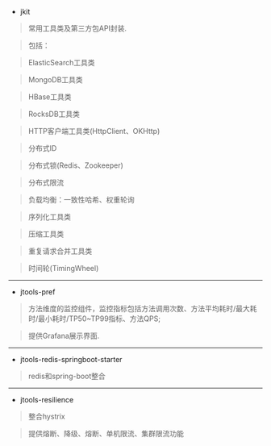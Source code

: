 - jkit
> 常用工具类及第三方包API封装.

> 包括： 

> ElasticSearch工具类

> MongoDB工具类

> HBase工具类

> RocksDB工具类

> HTTP客户端工具类(HttpClient、OKHttp)

> 分布式ID

> 分布式锁(Redis、Zookeeper)

> 分布式限流

> 负载均衡：一致性哈希、权重轮询

> 序列化工具类 

> 压缩工具类

> 重复请求合并工具类

> 时间轮(TimingWheel)

---

- jtools-pref
> 方法维度的监控组件，监控指标包括方法调用次数、方法平均耗时/最大耗时/最小耗时/TP50~TP99指标、方法QPS;

> 提供Grafana展示界面. 

---

- jtools-redis-springboot-starter
> redis和spring-boot整合

---

- jtools-resilience
> 整合hystrix

> 提供熔断、降级、熔断、单机限流、集群限流功能